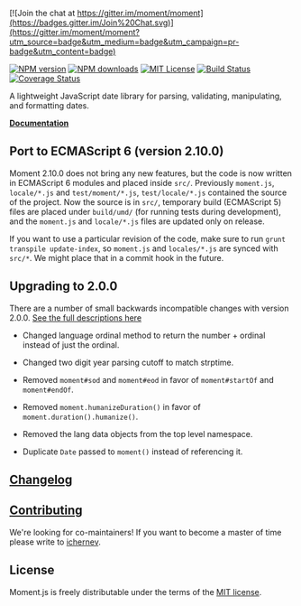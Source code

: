 [![Join the chat at https://gitter.im/moment/moment](https://badges.gitter.im/Join%20Chat.svg)](https://gitter.im/moment/moment?utm_source=badge&utm_medium=badge&utm_campaign=pr-badge&utm_content=badge)

[![NPM version][npm-version-image]][npm-url] [![NPM downloads][npm-downloads-image]][npm-url] [![MIT License][license-image]][license-url] [![Build Status][travis-image]][travis-url]
[![Coverage Status](https://coveralls.io/repos/moment/moment/badge.svg?branch=develop)](https://coveralls.io/r/moment/moment?branch=develop)

A lightweight JavaScript date library for parsing, validating, manipulating, and formatting dates.

**[Documentation](http://momentjs.com/docs/)**

## Port to ECMAScript 6 (version 2.10.0)

Moment 2.10.0 does not bring any new features, but the code is now written in ECMAScript 6 modules and placed
inside `src/`. Previously `moment.js`, `locale/*.js` and
`test/moment/*.js`, `test/locale/*.js` contained the source of the project. Now the source is in `src/`, temporary
build (ECMAScript 5) files are placed under
`build/umd/` (for running tests during development), and the `moment.js` and
`locale/*.js` files are updated only on release.

If you want to use a particular revision of the code, make sure to run
`grunt transpile update-index`, so `moment.js` and `locales/*.js` are synced with `src/*`. We might place that in a
commit hook in the future.

## Upgrading to 2.0.0

There are a number of small backwards incompatible changes with version
2.0.0. [See the full descriptions here](https://gist.github.com/timrwood/e72f2eef320ed9e37c51#backwards-incompatible-changes)

* Changed language ordinal method to return the number + ordinal instead of just the ordinal.

* Changed two digit year parsing cutoff to match strptime.

* Removed `moment#sod` and `moment#eod` in favor of `moment#startOf` and `moment#endOf`.

* Removed `moment.humanizeDuration()` in favor of `moment.duration().humanize()`.

* Removed the lang data objects from the top level namespace.

* Duplicate `Date` passed to `moment()` instead of referencing it.

## [Changelog](https://github.com/moment/moment/blob/develop/CHANGELOG.md)

## [Contributing](https://github.com/moment/moment/blob/develop/CONTRIBUTING.md)

We're looking for co-maintainers! If you want to become a master of time please write
to [ichernev](https://github.com/ichernev).

## License

Moment.js is freely distributable under the terms of
the [MIT license](https://github.com/moment/moment/blob/develop/LICENSE).

[license-image]: http://img.shields.io/badge/license-MIT-blue.svg?style=flat

[license-url]: LICENSE

[npm-url]: https://npmjs.org/package/moment

[npm-version-image]: http://img.shields.io/npm/v/moment.svg?style=flat

[npm-downloads-image]: http://img.shields.io/npm/dm/moment.svg?style=flat

[travis-url]: http://travis-ci.org/moment/moment

[travis-image]: http://img.shields.io/travis/moment/moment/develop.svg?style=flat
